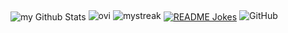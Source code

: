 <img align="center" src="https://github-readme-stats.vercel.app/api?username=samsucksatcoding&include_all_commits=true&count_private=true&show_icons=true&line_height=20&title_color=2B5BBD&icon_color=1124BB&text_color=A1A1A1&bg_color=0,000000,130F40" alt="my Github Stats"/>
<img src="https://github-readme-stats.vercel.app/api/top-langs?username=samsucksatcoding&show_icons=true&locale=en&layout=compact&theme=chartreuse-dark" alt="ovi" />
<img src="https://github-readme-streak-stats.herokuapp.com/?user=samsucksatcoding&theme=tokyonight" alt="mystreak"/>
<a href="https://readme-jokes.vercel.app"><img align="center" src="https://readme-jokes.vercel.app/api" alt="README Jokes"></a>
<img alt="GitHub" src="https://img.shields.io/badge/dynamic/json?logo=github&label=GitHub+Followers&labelColor=282c34&color=181717&query=%24.data.totalSubs&url=https%3A%2F%2Fapi.spencerwoo.com%2Fsubstats%2F%3Fsource%3Dgithub%26queryKey%3Dsamsucksatcoding&longCache=true"/>
